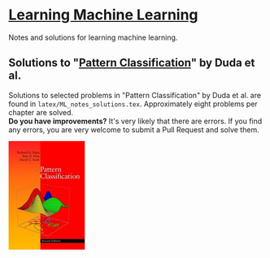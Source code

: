 # [Learning Machine Learning](https://tommyod.github.io/lml/)

Notes and solutions for learning machine learning.

## Solutions to "[Pattern Classification](https://www.amazon.com/Pattern-Classification-Pt-1-Richard-Duda/dp/0471056693)" by Duda et al.
Solutions to selected problems in "Pattern Classification" by Duda et al. are found in `latex/ML_notes_solutions.tex`. Approximately eight problems per chapter are solved.   
**Do you have improvements?** It's very likely that there are errors. If you find any errors, you are very welcome to submit a Pull Request and solve them.

![alt text](img/duda_small.jpg)

